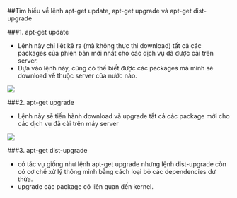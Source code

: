 ##Tìm hiểu về lệnh apt-get update, apt-get upgrade và apt-get dist-upgrade

###1. apt-get update
- Lệnh này chỉ liệt kê ra (mà không thực thi download) tất cả các packages của phiên bản mới nhất cho các dịch vụ đã được cài trên server.
- Dựa vào lệnh này, cũng có thể biết được các packages mà mình sẽ download về thuộc server của nước nào. 
<img src="http://i.imgur.com/VnGNULy.png">

###2. apt-get upgrade
- Lệnh này sẽ tiến hành download và upgrade tất cả các package mới cho các dịch vụ đã cài trên máy server
<img src="http://i.imgur.com/BUSgPH7.png" >

###3. apt-get dist-upgrade
- có tác vụ giống như lệnh apt-get upgrade nhưng lệnh dist-upgrade còn có cơ chế xử lý thông minh bằng cách loại bỏ các dependencies dư thừa.
- upgrade các package có liên quan đến kernel.
